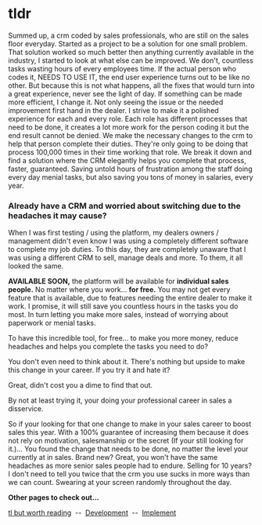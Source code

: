# tldr

Summed up, a crm coded by sales professionals, who are still on the sales floor everyday.
Started as a project to be a solution for one small problem. That solution worked so much better then anything currently available in the industry, I started to look at what else can be improved.
We don't, countless tasks wasting hours of every employees time. If the actual person who codes it, NEEDS TO USE IT, the end user experience turns out to be like no other. But because this is not what happens, all the fixes that would turn into a great experience, never see the light of day.
If something can be made more efficient, I change it. Not only seeing the issue or the needed improvement first hand in the dealer. I strive to make it a polished experience for each and every role.
Each role has different processes that need to be done, it creates a lot more work for the person coding it but the end result cannot be denied. We make the necessary changes to the crm to help that person complete their duties. They're only going to be doing that process 100,000 times in their time working that role.
We break it down and find a solution where the CRM elegantly helps you complete that process, faster, guaranteed.
Saving untold hours of frustration among the staff doing every day menial tasks, but also saving you tons of money in salaries, every year.

### Already have a CRM and worried about switching due to the headaches it may cause?

When I was first testing / using the platform, my dealers owners / management didn't even know I was using a completely different software to complete my job duties. To this day, they are completely unaware that I was using a different CRM to sell, manage deals and more. To them, it all looked the same.

**AVAILABLE SOON,** the platform will be available for **individual sales people.** No matter where you work... **for free.** You may not get every feature that is available, due to features needing the entire dealer to make it work. I promise, it will still save you countless hours in the tasks you do most. In turn letting you make more sales, instead of worrying about paperwork or menial tasks.

To have this incredible tool, for free... to make you more money, reduce headaches and helps you complete the tasks you need to do?

You don't even need to think about it. There's nothing but upside to make this change in your career. If you try it and hate it?

Great, didn't cost you a dime to find that out.

By not at least trying it, your doing your professional career in sales a disservice.

So if your looking for that one change to make in your sales career to boost sales this year. With a 100% guarantee of increasing them because it does not rely on motivation, salesmanship or the secret (If your still looking for it.)... You found the change that needs to be done, no matter the level your currently at in sales. Brand new? Great, you won't have the same headaches as more senior sales people had to endure. Selling for 10 years? I don't need to tell you twice that the crm you use sucks in more ways than we can count. Swearing at your screen randomly throughout the day.

**Other pages to check out...**

  <p>
    <a href="https://github.com/8an3/AutomotiveCRM/blob/main/docs/TLBUTWORTHTHEREAD.md">tl but worth reading</a>
    &nbsp;--&nbsp;
    <a href="https://github.com/8an3/AutomotiveCRM/blob/main/docs/DEVELOPMENT.md">Development</a>
    &nbsp;--&nbsp;
    <a href="https://github.com/8an3/AutomotiveCRM/blob/main/docs/IMPLEMENATION.md">Implement</a>
  </p>
